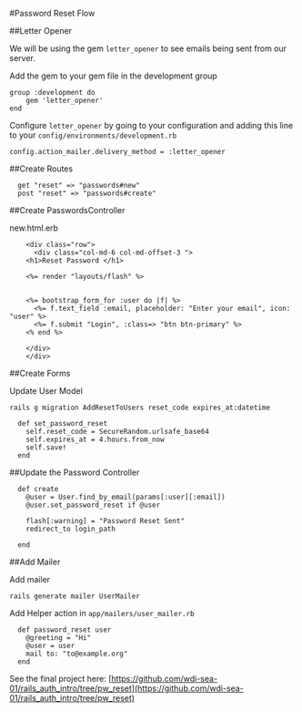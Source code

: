 #Password Reset Flow


##Letter Opener

We will be using the gem `letter_opener` to see emails being sent from our server.

Add the gem to your gem file in the development group

```
group :development do
	gem 'letter_opener'
end
```

Configure `letter_opener` by going to your configuration and adding this line to your `config/environments/development.rb`

```
config.action_mailer.delivery_method = :letter_opener
```

##Create Routes
```
  get "reset" => "passwords#new"
  post "reset" => "passwords#create"
```
  

##Create PasswordsController


new.html.erb

```
	<div class="row">
	  <div class="col-md-6 col-md-offset-3 ">
	<h1>Reset Password </h1>
	
	<%= render "layouts/flash" %>
	
	
	<%= bootstrap_form_for :user do |f| %>
	  <%= f.text_field :email, placeholder: "Enter your email", icon: "user" %>
	  <%= f.submit "Login", :class=> "btn btn-primary" %>
	<% end %>
	
	</div>
	</div>

```



##Create Forms


Update User Model

```
rails g migration AddResetToUsers reset_code expires_at:datetime
```

```
  def set_password_reset
    self.reset_code = SecureRandom.urlsafe_base64
    self.expires_at = 4.hours.from_now
    self.save!
  end
  ```
  
##Update the Password Controller
 
```
  def create
    @user = User.find_by_email(params[:user][:email])
    @user.set_password_reset if @user

    flash[:warning] = "Password Reset Sent"
    redirect_to login_path

  end

``` 
  
##Add Mailer

Add mailer

`rails generate mailer UserMailer`

Add Helper action in `app/mailers/user_mailer.rb`

```
  def password_reset user
    @greeting = "Hi"
    @user = user
    mail to: "to@example.org"
  end
  ```
  


See the final project here: [https://github.com/wdi-sea-01/rails_auth_intro/tree/pw_reset](https://github.com/wdi-sea-01/rails_auth_intro/tree/pw_reset)